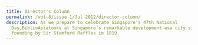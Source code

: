 ```yaml
---
title: Director's Column
permalink: /vol-8/issue-1/Jul-2012/director-column/
description: As we prepare to celebrate Singapore’s 47th National
  Day,BiblioAsialooks at Singapore’s remarkable development asa city since its
  founding by Sir Stamford Raffles in 1819.
---
```

